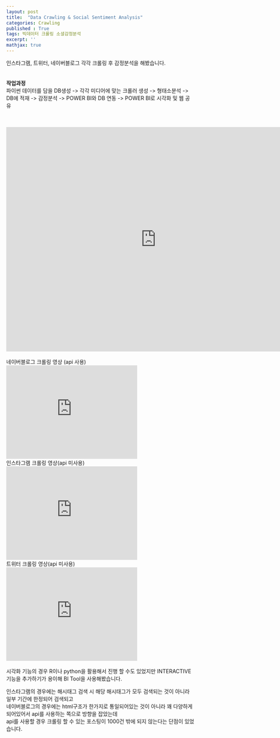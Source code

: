```yaml
---
layout: post
title:  "Data Crawling & Social Sentiment Analysis"
categories: Crawling
published : True
tags: 빅데이터 크롤링 소셜감정분석
excerpt: ''
mathjax: true
---
```




인스타그램, 트위터, 네이버블로그 각각 크롤링 후 감정분석을 해봤습니다.  
<br>
<br>
**작업과정**  
파이썬 데이터를 담을 DB생성 -> 각각 미디어에 맞는 크롤러 생성 -> 형태소분석 -> DB에 적재 -> 감정분석 -> POWER BI와 DB 연동 -> POWER BI로 시각화 및 웹 공유 
<br>
<br>
<br>
<iframe width="800" height="600" src="https://app.powerbi.com/view?r=eyJrIjoiOGY5OTIxMTYtNjU4NS00M2U2LTgxYmEtMTI0YmE3OWRjMGY4IiwidCI6IjViNWIyNjYzLTdhMDItNDdkMS04MWJiLTc2ZTYyMmM4OTNjZiIsImMiOjEwfQ%3D%3D" frameborder="0" allowfullscreen="true"></iframe>
<br>
<br>
네이버블로그 크롤링 영상 (api 사용)
<iframe width="350" height="250" src="https://www.youtube.com/embed/_Jc9EIT89qI" frameborder="0" allowfullscreen=""></iframe>
<br>
인스타그램 크롤링 영상(api 미사용)
<iframe width="350" height="250" src="https://youtube.com/embed/fJ4nOhiXkLo" frameborder="0" allowfullscreen=""></iframe>
<br>
트위터 크롤링 영상(api 미사용)
<iframe width="350" height="250" src="https://www.youtube.com/embed/ifTLQ8MwdY8" frameborder="0" allowfullscreen=""></iframe>
<br>
<br>
시각화 기능의 경우 R이나 python을 활용해서 진행 할 수도 있었지만
INTERACTIVE기능을 추가하기가 용이해 BI Tool을 사용해봤습니다.  

인스타그램의 경우에는 해시태그 검색 시 해당 해시태그가 모두 검색되는 것이 아니라 일부 기간에 한정되어 검색되고    
네이버블로그의 경우에는 html구조가 한가지로 통일되어있는 것이 아니라 꽤 다양하게 되어있어서 api를 사용하는 쪽으로 방향을 잡았는데  
api를 사용할 경우 크롤링 할 수 있는 포스팅이 1000건 밖에 되지 않는다는 단점이 있었습니다.  
